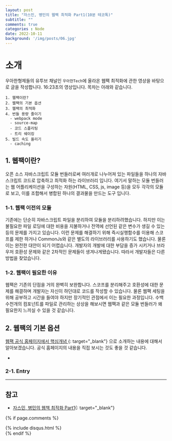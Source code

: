 ```yaml
---
layout: post
title: "자스민, 병민의 웹팩 최적화 Part1(10분 테코톡)"
subtitle: ""
comments: true
categories : Node
date: 2022-10-11
background: '/img/posts/06.jpg'
---
```


# 소개
우아한형제들의 유투브 채널인 `우아한Tech`에 올라온 웹팩 최적화에 관한 영상을 바탕으로 글을 작성합니다.
16:23초의 영상입니다.
목차는 아래와 같습니다.
```
1. 웹팩이란?
2. 웹팩의 기본 옵션
3. 웹팩의 최적화
4. 번들 용량 줄이기
  - webpack mode
  - source-map
  - 코드 스플리팅
  - 트리 쉐이킹
5. 빌드 속도 올리기
  - caching
```

## 1. 웹팩이란?
오픈 소스 자바스크립트 모듈 번들러로써 여러개로 나누어져 있는 파일들을 하나의 자바스크립트 코드로 압축하고 최적화 하는 라이브러리 입니다.
여기서 말하는 모듈 번들러는 웹 어플리케이션을 구성하는 자원(HTML, CSS, js, image 등)을 모두 각각의 모듈로 보고,
이를 조합해서 병합된 하나의 결과물을 만드는 도구 입니다.

### 1-1. 웹팩 이전의 모듈
기존에는 단순히 자바스크립트 파일을 분리하여 모듈을 분리하려했습니다.
하지만 이는 불필요한 파일 로딩에 대한 비용을 지불하거나 전역에 선언된 같은 변수가 생길 수 있는 등의 문제를 가지고 있습니다.
이런 문제를 해결하기 위해 즉시실행함수를 이용해 스코프를 제한 하거나 CommonJs와 같은 별도의 라이브러리를 사용하기도 했습니다.
물론 이는 완전한 대안이 되기 어렵습니다.
개발자의 개발에 대한 부담을 증가 시키거나 브라우저 호환성 문제와 같은 2차적인 문제들이 생겨나게됐습니다.
따라서 개발자들은 다른 방법을 찾았습니다.

### 1-2. 웹팩이 필요한 이유
웹팩은 기존의 단점을 거의 완벽히 보완합니다.
스코프를 분리해주고 호환성에 대한 문제를 해결하며 개발자는 자신이 하던대로 코드를 작성할 수 있습니다.
물론 웹팩 세팅을 위해 공부하고 시간을 들여야 하지만 장기적인 관점에서 이는 필요한 과정입니다.
수백 수천개의 컴포넌트를 파일로 관리하는 상상을 해보시면 웹팩과 같은 모듈 번들러가 왜 필요한지 느끼실 수 있을 것 같습니다.

## 2. 웹팩의 기본 옵션
[웹팩 공식 홈페이지에서 핵심개념 ](https://webpack.kr/concepts){: target="_blank"}
으로 소개하는 내용에 대해서 알아보겠습니다.
공식 홈페이지의 내용을 직접 보시는 것도 좋을 것 같습니다.

- 

### 2-1. Entry








---
## 참고
- [자스민, 병민의 웹책 최적화 Part1](https://m.youtube.com/watch?v=QXYWlqK2eHI){: target="_blank"}


{% if page.comments %}
<div id="post-disqus" class="container">
{% include disqus.html %}
</div>
{% endif %}
